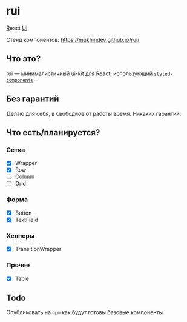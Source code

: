 # rui

<ins>R</ins>eact <ins>UI</ins>

Стенд компонентов: https://mukhindev.github.io/rui/

## Что это?

rui — минималистичный ui-kit для React, использующий [`styled-components`](https://styled-components.com/).

## Без гарантий

Делаю для себя, в свободное от работы время. Никаких гарантий.

## Что есть/планируется?

### Сетка

- [X] Wrapper
- [X] Row
- [ ] Column
- [ ] Grid

### Форма

- [X] Button
- [X] TextField

### Хелперы

- [x] TransitionWrapper

### Прочее

- [x] Table

## Todo

Опубликовать на `npm` как будут готовы базовые компоненты
